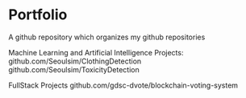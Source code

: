 # Portfolio
A github repository which organizes my github repositories

Machine Learning and Artificial Intelligence Projects:
  github.com/Seoulsim/ClothingDetection
  github.com/Seoulsim/ToxicityDetection

FullStack Projects
  github.com/gdsc-dvote/blockchain-voting-system

